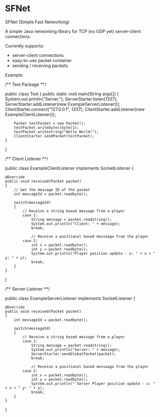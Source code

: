 # SFNet

SFNet (Simple Fast Networking)

A simple Java networking library for TCP (no UDP yet) server-client connections.

Currently supports:
- server-client connections
- easy-to-use packet container
- sending / receiving packets


Example:

/**
    Test Package
**/

public class Test
{
    public static void main(String args[])
    {
        System.out.println("Server.");
        ServerStarter.listen(1337);
        ServerStarter.addListener(new ExampleServerListener());
        ClientStarter.connect("127.0.0.1", 1337);
        ClientStarter.addListener(new ExampleClientListener());
        
        Packet testPacket = new Packet();
        testPacket.writebyte((byte)1);
        testPacket.writestring("Hello World!");
        ClientStarter.sendPacket(testPacket);
    }
}

/**
    Client Listener
**/

public class ExampleClientListener implements SocketListener
{

    @Override
    public void received(Packet packet)
    {
        // Get the message ID of the packet
        int messageId = packet.readbyte();

        switch(messageId)
        {
            // Receive a string based message from a player
            case 1:
                String message = packet.readstring();
                System.out.println("Client: " + message);
                break;
            
                // Receive a positional based messaage from the player
            case 2:
                int x = packet.readbyte();
                int y = packet.readbyte();
                System.out.println("Player position update - x: " + x + " y: " + y);
                break;
        }
    }
    
}

/**
   Server Listener
**/

public class ExampleServerListener implements SocketListener
{

    @Override
    public void received(Packet packet)
    {
        int messageId = packet.readbyte();

        switch(messageId)
        {
            // Receive a string based message from a player
            case 1:
                String message = packet.readstring();
                System.out.println("Server: " + message);
                ServerStarter.sendGlobalPacket(packet);
                break;
            
                // Receive a positional based messaage from the player
            case 2:
                int x = packet.readbyte();
                int y = packet.readbyte();
                System.out.println(" Server Player position update - x: " + x + " y: " + y);
                break;
        }
    }
    
}
